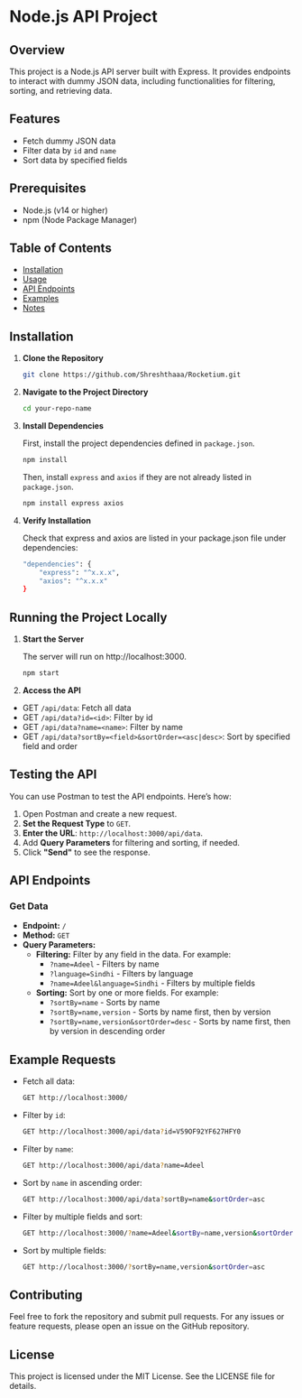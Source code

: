# Node.js API Project

## Overview 

This project is a Node.js API server built with Express. It provides endpoints to interact with dummy JSON data, including functionalities for filtering, sorting, and retrieving data.

## Features

- Fetch dummy JSON data
- Filter data by `id` and `name`
- Sort data by specified fields

## Prerequisites

- Node.js (v14 or higher)
- npm (Node Package Manager)

## Table of Contents

- [Installation](#installation)
- [Usage](#usage)
- [API Endpoints](#api-endpoints)
- [Examples](#examples)
- [Notes](#notes)

## Installation

1. **Clone the Repository**

   ```sh
   git clone https://github.com/Shreshthaaa/Rocketium.git

2. **Navigate to the Project Directory**

    ```sh
    cd your-repo-name

3. **Install Dependencies**

    First, install the project dependencies defined in `package.json`.
    ```sh
    npm install
    ```
    Then, install `express` and `axios` if they are not already listed in `package.json`.     
    ```sh
    npm install express axios
    ```

4. **Verify Installation**

    Check that express and axios are listed in your package.json file under dependencies:

    ```sh
    "dependencies": {
        "express": "^x.x.x",
        "axios": "^x.x.x"
    }


## Running the Project Locally

1. **Start the Server**

    The server will run on http://localhost:3000.

    ```sh
    npm start

2. **Access the API**

- GET `/api/data`: Fetch all data
- GET `/api/data?id=<id>`: Filter by id
- GET `/api/data?name=<name>`: Filter by name
- GET `/api/data?sortBy=<field>&sortOrder=<asc|desc>`: Sort by specified field and order

## Testing the API

You can use Postman to test the API endpoints. Here’s how:

1. Open Postman and create a new request.
2. **Set the Request Type** to `GET`.
3. **Enter the URL**: `http://localhost:3000/api/data`.
4. Add **Query Parameters** for filtering and sorting, if needed.
5. Click **"Send"** to see the response.


## API Endpoints

### Get Data

- **Endpoint:** `/`
- **Method:** `GET`
- **Query Parameters:**
  - **Filtering:** Filter by any field in the data. For example:
    - `?name=Adeel` - Filters by name
    - `?language=Sindhi` - Filters by language
    - `?name=Adeel&language=Sindhi` - Filters by multiple fields
  - **Sorting:** Sort by one or more fields. For example:
    - `?sortBy=name` - Sorts by name
    - `?sortBy=name,version` - Sorts by name first, then by version
    - `?sortBy=name,version&sortOrder=desc` - Sorts by name first, then by version in descending order

## Example Requests

- Fetch all data:
    ```sh
    GET http://localhost:3000/

- Filter by `id`:
    ```sh
    GET http://localhost:3000/api/data?id=V59OF92YF627HFY0

- Filter by `name`:
    ```sh
    GET http://localhost:3000/api/data?name=Adeel

- Sort by `name` in ascending order:
    ```sh
    GET http://localhost:3000/api/data?sortBy=name&sortOrder=asc

- Filter by multiple fields and sort:
    ```sh
    GET http://localhost:3000/?name=Adeel&sortBy=name,version&sortOrder=desc

- Sort by multiple fields:
    ```sh
    GET http://localhost:3000/?sortBy=name,version&sortOrder=asc

## Contributing 
Feel free to fork the repository and submit pull requests. For any issues or feature requests, please open an issue on the GitHub repository.

## License
This project is licensed under the MIT License. See the LICENSE file for details.